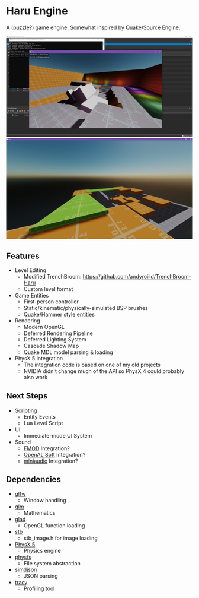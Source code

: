 # Haru Engine

A (puzzle?) game engine. Somewhat inspired by Quake/Source Engine.

![Screenshot](screenshot.png)
![Screenshot 2](screenshot2.png)

## Features

- Level Editing
    - Modified TrenchBroom: https://github.com/andyroiiid/TrenchBroom-Haru
    - Custom level format
- Game Entities
    - First-person controller
    - Static/kinematic/physically-simulated BSP brushes
    - Quake/Hammer style entities
- Rendering
    - Modern OpenGL
    - Deferred Rendering Pipeline
    - Deferred Lighting System
    - Cascade Shadow Map
    - Quake MDL model parsing & loading
- PhysX 5 Integration
    - The integration code is based on one of my old projects
    - NVIDIA didn't change much of the API so PhysX 4 could probably also work

## Next Steps

- Scripting
    - Entity Events
    - Lua Level Script
- UI
    - Immediate-mode UI System
- Sound
    - [FMOD](https://fmod.com/) Integration?
    - [OpenAL Soft](https://openal-soft.org/) Integration?
    - [miniaudio](https://miniaud.io/) Integration?

## Dependencies

- [glfw](https://github.com/glfw/glfw)
    - Window handling
- [glm](https://github.com/g-truc/glm)
    - Mathematics
- [glad](https://github.com/Dav1dde/glad)
    - OpenGL function loading
- [stb](https://github.com/nothings/stb)
    - stb_image.h for image loading
- [PhysX 5](https://github.com/NVIDIA-Omniverse/PhysX)
    - Physics engine
- [physfs](https://github.com/icculus/physfs)
    - File system abstraction
- [simdjson](https://github.com/simdjson/simdjson)
    - JSON parsing
- [tracy](https://github.com/wolfpld/tracy)
    - Profiling tool

